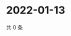 # 2022-01-13

共 0 条

<!-- BEGIN WEIBO -->
<!-- 最后更新时间 Thu Jan 13 2022 06:09:14 GMT+0800 (China Standard Time) -->

<!-- END WEIBO -->
